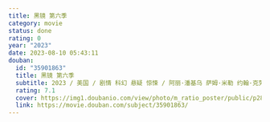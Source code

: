 ```yaml
---
title: 黑镜 第六季
category: movie
status: done
rating: 0
year: "2023"
date: 2023-08-10 05:43:11
douban:
  id: "35901863"
  title: 黑镜 第六季
  subtitle: 2023 / 美国 / 剧情 科幻 悬疑 惊悚 / 阿丽·潘基乌 萨姆·米勒 约翰·克劳利 乌塔·布里兹维茨 托比·海恩斯 / 安妮·墨菲 萨尔玛·海耶克
  rating: 7.1
  cover: https://img1.doubanio.com/view/photo/m_ratio_poster/public/p2891201448.jpg
  link: https://movie.douban.com/subject/35901863/
---
```


